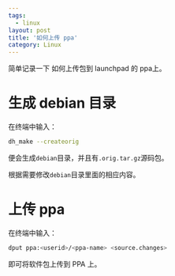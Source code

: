 ```yaml
---
tags:
  - linux
layout: post
title: '如何上传 ppa'
category: Linux
---
```

简单记录一下 如何上传包到 launchpad 的 ppa上。

<!--more-->

# 生成 debian 目录

在终端中输入：

```sh
dh_make --createorig
```

便会生成`debian`目录，并且有`.orig.tar.gz`源码包。

根据需要修改`debian`目录里面的相应内容。

# 上传 ppa

在终端中输入：

```sh
dput ppa:<userid>/<ppa-name> <source.changes>
```

即可将软件包上传到 PPA 上。